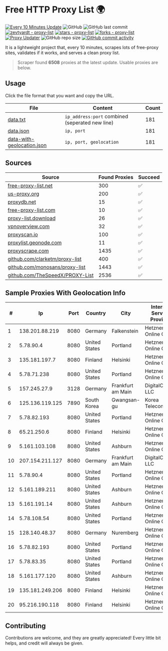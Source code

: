 
# Free HTTP Proxy List 🌍

[![Every 10 Minutes Update](https://github.com/mertguvencli/http-proxy-list/actions/workflows/main.yml/badge.svg?branch=main)](https://github.com/mertguvencli/http-proxy-list/actions/workflows/main.yml)
![GitHub](https://img.shields.io/github/license/mertguvencli/http-proxy-list)
![GitHub last commit](https://img.shields.io/github/last-commit/mertguvencli/http-proxy-list)
[![zevtyardt - proxy-list](https://img.shields.io/static/v1?label=zevtyardt&message=proxy-list&color=blue&logo=github)](https://github.com/zevtyardt/proxy-list "Go to GitHub repo")
[![stars - proxy-list](https://img.shields.io/github/stars/zevtyardt/proxy-list?style=social)](https://github.com/zevtyardt/proxy-list)
[![forks - proxy-list](https://img.shields.io/github/forks/zevtyardt/proxy-list?style=social)](https://github.com/zevtyardt/proxy-list)
[![Proxy Updater](https://github.com/zevtyardt/proxy-list/workflows/Proxy%20Updater/badge.svg)](https://github.com/zevtyardt/proxy-list/actions?query=workflow:"Proxy+Updater")
![GitHub repo size](https://img.shields.io/github/repo-size/zevtyardt/proxy-list)
[![GitHub commit activity](https://img.shields.io/github/commit-activity/m/zevtyardt/proxy-list?logo=commits)](https://github.com/zevtyardt/proxy-list/commits/main)

It is a lightweight project that, every 10 minutes, scrapes lots of free-proxy sites, validates if it works, and serves a clean proxy list.

> Scraper found **6508** proxies at the latest update. Usable proxies are below.

## Usage

Click the file format that you want and copy the URL.

|File|Content|Count|
|----|-------|-----|
|[data.txt](https://raw.githubusercontent.com/mertguvencli/http-proxy-list/main/proxy-list/data.txt)|`ip_address:port` combined (seperated new line)|181|
|[data.json](https://raw.githubusercontent.com/mertguvencli/http-proxy-list/main/proxy-list/data.json)|`ip, port`|181|
|[data-with-geolocation.json](https://raw.githubusercontent.com/mertguvencli/http-proxy-list/main/proxy-list/data-with-geolocation.json)|`ip, port, geolocation`|181|

## Sources

|Source|Found Proxies|Succeed|
|------|-------------|-------|
|[free-proxy-list.net](https://free-proxy-list.net)|300|✅|
|[us-proxy.org](https://www.us-proxy.org)|200|✅|
|[proxydb.net](http://proxydb.net)|15|✅|
|[free-proxy-list.com](https://free-proxy-list.com/?page=&port=&type%5B%5D=http&type%5B%5D=https&up_time=0&search=Search)|10|✅|
|[proxy-list.download](https://www.proxy-list.download/HTTP)|26|✅|
|[vpnoverview.com](https://vpnoverview.com/privacy/anonymous-browsing/free-proxy-servers)|32|✅|
|[proxyscan.io](https://www.proxyscan.io)|100|✅|
|[proxylist.geonode.com](https://proxylist.geonode.com/api/proxy-list?limit=300&page=1&sort_by=lastChecked&sort_type=desc&protocols=http,https)|11|✅|
|[proxyscrape.com](https://api.proxyscrape.com/v2/?request=displayproxies&protocol=http&timeout=10000&country=all&ssl=all&anonymity=all)|1435|✅|
|[github.com/clarketm/proxy-list](https://raw.githubusercontent.com/clarketm/proxy-list/master/proxy-list-raw.txt)|400|✅|
|[github.com/monosans/proxy-list](https://raw.githubusercontent.com/monosans/proxy-list/main/proxies/http.txt)|1443|✅|
|[github.com/TheSpeedX/PROXY-List](https://raw.githubusercontent.com/TheSpeedX/PROXY-List/master/http.txt)|2536|✅|


## Sample Proxies With Geolocation Info

|#|Ip|Port|Country|City|Internet Service Provider|
|-|--|----|-------|----|-------------------------|
|1|138.201.88.219|8080|Germany|Falkenstein|Hetzner Online GmbH|
|2|5.78.90.4|8080|United States|Portland|Hetzner Online GmbH|
|3|135.181.197.7|8080|Finland|Helsinki|Hetzner Online GmbH|
|4|5.78.71.238|8080|United States|Portland|Hetzner Online GmbH|
|5|157.245.27.9|3128|Germany|Frankfurt am Main|DigitalOcean, LLC|
|6|125.136.119.125|7890|South Korea|Gwangsan-gu|Korea Telecom|
|7|5.78.82.193|8080|United States|Portland|Hetzner Online GmbH|
|8|65.21.250.6|8080|Finland|Helsinki|Hetzner Online GmbH|
|9|5.161.103.108|8080|United States|Ashburn|Hetzner Online GmbH|
|10|207.154.211.127|8080|Germany|Frankfurt am Main|DigitalOcean, LLC|
|11|5.78.90.4|8080|United States|Portland|Hetzner Online GmbH|
|12|5.161.189.211|8080|United States|Ashburn|Hetzner Online GmbH|
|13|5.161.191.14|8080|United States|Ashburn|Hetzner Online GmbH|
|14|5.78.108.54|8080|United States|Portland|Hetzner Online GmbH|
|15|128.140.48.37|8080|Germany|Nuremberg|Hetzner Online GmbH|
|16|5.78.82.193|8080|United States|Portland|Hetzner Online GmbH|
|17|5.78.83.35|8080|United States|Portland|Hetzner Online GmbH|
|18|5.161.177.120|8080|United States|Ashburn|Hetzner Online GmbH|
|19|135.181.249.206|8080|Finland|Helsinki|Hetzner Online GmbH|
|20|95.216.190.118|8080|Finland|Helsinki|Hetzner Online GmbH|



## Contributing

Contributions are welcome, and they are greatly appreciated! Every
little bit helps, and credit will always be given.

